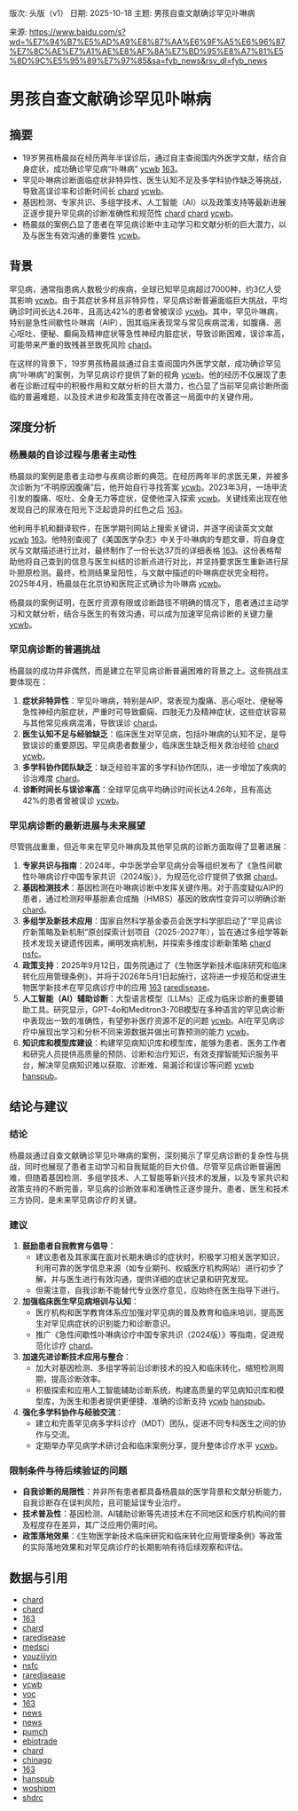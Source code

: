 版次: 头版（v1）
日期: 2025-10-18
主题: 男孩自查文献确诊罕见卟啉病

来源: https://www.baidu.com/s?wd=%E7%94%B7%E5%AD%A9%E8%87%AA%E6%9F%A5%E6%96%87%E7%8C%AE%E7%A1%AE%E8%AF%8A%E7%BD%95%E8%A7%81%E5%8D%9C%E5%95%89%E7%97%85&sa=fyb_news&rsv_dl=fyb_news

# 男孩自查文献确诊罕见卟啉病

## 摘要
- 19岁男孩杨晨燚在经历两年半误诊后，通过自主查阅国内外医学文献，结合自身症状，成功确诊罕见病“卟啉病” [ycwb](https://vertexaisearch.cloud.google.com/grounding-api-redirect/AUZIYQHBD3u2wemHB06j5iSFxqBzA608irofkvF8pZaSz_ddeaDTlOxGDN8oKIzQ0lriQzuOAlTvwaCrkflU-ulNQgTgOzrpiHyuCTYQSvB0z1b7MNojh3-IDo9pMYx-CuloCAs19I_TbPSpzeur12iFRetQ) [163](https://vertexaisearch.cloud.google.com/grounding-api-redirect/AUZIYQGAh3vpww7RYybXfcvZThse_rc3cTxNTXp8DztGy4kKU8Wmn84mVVYGk-eJ9j-TqIZGiDUuKiBQV4ngEqIeKGjkHcgmPk_liL4Mkpl83Szl6m2AzGWHOOVMU_riTfHGzD18WlSUO_kn19il8WdRndI=)。
- 罕见卟啉病诊断面临症状非特异性、医生认知不足及多学科协作缺乏等挑战，导致高误诊率和诊断时间长 [chard](https://vertexaisearch.cloud.google.com/grounding-api-redirect/AUZIYQHz2YDCEix1LLvJfJL9Z24njEHX4y68FlRH-sGcYKPg3K7295mKaGuDNaOmoXdlXiavLNkIdJGRNOl26l5XRdK3c4xlPzn5CDrrsokILtiAB0W9z_DQtE23eA_jKu_l8pScMqSOFEmZGtzftAcGhs5A0Pn1t3n_rkgpDqF-nm_aJcRDgy12-BU_eICtHrohfNlJqM6Z) [ycwb](https://vertexaisearch.cloud.google.com/grounding-api-redirect/AUZIYQHBD3u2wemHB06j5iSFxqBzA608irofkvF8pZaSz_ddeaDTlOxGDN8oKIzQ0lriQzuOAlTvwaCrkflU-ulNQgTgOzrpiHyuCTYQSvB0z1b7MNojh3-IDo9pMYx-CuloCAs19I_TbPSpzeur12iFRetQ)。
- 基因检测、专家共识、多组学技术、人工智能（AI）以及政策支持等最新进展正逐步提升罕见病的诊断准确性和规范性 [chard](https://vertexaisearch.cloud.google.com/grounding-api-redirect/AUZIYQHz2YDCEix1LLvJfJL9Z24njEHX4y68FlRH-sGcYKPg3K7295mKaGuDNaOmoXdlXiavLNkIdJGRNOl26l5XRdK3c4xlPzn5CDrrsokILtiAB0W9z_DQtE23eA_jKu_l8pScMqSOFEmZGtzftAcGhs5A0Pn1t3n_rkgpDqF-nm_aJcRDgy12-BU_eICtHrohfNlJqM6Z) [chard](https://vertexaisearch.cloud.google.com/grounding-api-redirect/AUZIYQHUI9N2Aa_Ic_LnmDWAFrUhYH4t5XG8KAV9YV5ut-wnk0eygmrcLNr5mJL-U6TspVcDhY4lDKRRp8541WgVDHo4zJ2hLatYLCZ_NJsuHNIuQPHHw5TT3a42rtaREHVvdlqqZh8=) [ycwb](https://vertexaisearch.cloud.google.com/grounding-api-redirect/AUZIYQHBD3u2wemHB06j5iSFxqBzA608irofkvF8pZaSz_ddeaDTlOxGDN8oKIzQ0lriQzuOAlTvwaCrkflU-ulNQgTgOzrpiHyuCTYQSvB0z1b7MNojh3-IDo9pMYx-CuloCAs19I_TbPSpzeur12iFRetQ)。
- 杨晨燚的案例凸显了患者在罕见病诊断中主动学习和文献分析的巨大潜力，以及与医生有效沟通的重要性 [ycwb](https://vertexaisearch.cloud.google.com/grounding-api-redirect/AUZIYQHBD3u2wemHB06j5iSFxqBzA608irofkvF8pZaSz_ddeaDTlOxGDN8oKIzQ0lriQzuOAlTvwaCrkflU-ulNQgTgOzrpiHyuCTYQSvB0z1b7MNojh3-IDo9pMYx-CuloCAs19I_TbPSpzeur12iFRetQ)。

## 背景
罕见病，通常指患病人数极少的疾病，全球已知罕见病超过7000种，约3亿人受其影响 [ycwb](https://vertexaisearch.cloud.google.com/grounding-api-redirect/AUZIYQHBD3u2wemHB06j5iSFxqBzA608irofkvF8pZaSz_ddeaDTlOxGDN8oKIzQ0lriQzuOAlTvwaCrkflU-ulNQgTgOzrpiHyuCTYQSvB0z1b7MNojh3-IDo9pMYx-CuloCAs19I_TbPSpzeur12iFRetQ)。由于其症状多样且非特异性，罕见病诊断普遍面临巨大挑战，平均确诊时间长达4.26年，且高达42%的患者曾被误诊 [ycwb](https://vertexaisearch.cloud.google.com/grounding-api-redirect/AUZIYQHBD3u2wemHB06j5iSFxqBzA608irofkvF8pZaSz_ddeaDTlOxGDN8oKIzQ0lriQzuOAlTvwaCrkflU-ulNQgTgOzrpiHyuCTYQSvB0z1b7MNojh3-IDo9pMYx-CuloCAs19I_TbPSpzeur12iFRetQ)。其中，罕见卟啉病，特别是急性间歇性卟啉病（AIP），因其临床表现常与常见疾病混淆，如腹痛、恶心呕吐、便秘、癫痫及精神症状等急性神经内脏症状，导致诊断困难，误诊率高，可能带来严重的致残甚至致死风险 [chard](https://vertexaisearch.cloud.google.com/grounding-api-redirect/AUZIYQHz2YDCEix1LLvJfJL9Z24njEHX4y68FlRH-sGcYKPg3K7295mKaGuDNaOmoXdlXiavLNkIdJGRNOl26l5XRdK3c4xlPzn5CDrrsokILtiAB0W9z_DQtE23eA_jKu_l8pScMqSOFEmZGtzftAcGhs5A0Pn1t3n_rkgpDqF-nm_aJcRDgy12-BU_eICtHrohfNlJqM6Z)。

在这样的背景下，19岁男孩杨晨燚通过自主查阅国内外医学文献，成功确诊罕见病“卟啉病”的案例，为罕见病诊疗提供了新的视角 [ycwb](https://vertexaisearch.cloud.google.com/grounding-api-redirect/AUZIYQHBD3u2wemHB06j5iSFxqBzA608irofkvF8pZaSz_ddeaDTlOxGDN8oKIzQ0lriQzuOAlTvwaCrkflU-ulNQgTgOzrpiHyuCTYQSvB0z1b7MNojh3-IDo9pMYx-CuloCAs19I_TbPSpzeur12iFRetQ)。他的经历不仅展现了患者在诊断过程中的积极作用和文献分析的巨大潜力，也凸显了当前罕见病诊断所面临的普遍难题，以及技术进步和政策支持在改善这一局面中的关键作用。

## 深度分析

### 杨晨燚的自诊过程与患者主动性
杨晨燚的案例是患者主动参与疾病诊断的典范。在经历两年半的求医无果，并被多次诊断为“不明原因腹痛”后，他开始自行寻找答案 [ycwb](https://vertexaisearch.cloud.google.com/grounding-api-redirect/AUZIYQHBD3u2wemHB06j5iSFxqBzA608irofkvF8pZaSz_ddeaDTlOxGDN8oKIzQ0lriQzuOAlTvwaCrkflU-ulNQgTgOzrpiHyuCTYQSvB0z1b7MNojh3-IDo9pMYx-CuloCAs19I_TbPSpzeur12iFRetQ)。2023年3月，一场甲流引发的腹痛、呕吐、全身无力等症状，促使他深入探索 [ycwb](https://vertexaisearch.cloud.google.com/grounding-api-redirect/AUZIYQHBD3u2wemHB06j5iSFxqBzA608irofkvF8pZaSz_ddeaDTlOxGDN8oKIzQ0lriQzuOAlTvwaCrkflU-ulNQgTgOzrpiHyuCTYQSvB0z1b7MNojh3-IDo9pMYx-CuloCAs19I_TbPSpzeur12iFRetQ)。关键线索出现在他发现自己的尿液在阳光下泛起诡异的红色之后 [163](https://vertexaisearch.cloud.google.com/grounding-api-redirect/AUZIYQGAh3vpww7RYybXfcvZThse_rc3cTxNTXp8DztGy4kKU8Wmn84mVVYGk-eJ9j-TqIZGiDUuKiBQV4ngEqIeKGjkHcgmPk_liL4Mkpl83Szl6m2AzGWHOOVMU_riTfHGzD18WlSUO_kn19il8WdRndI=)。

他利用手机和翻译软件，在医学期刊网站上搜索关键词，并逐字阅读英文文献 [ycwb](https://vertexaisearch.cloud.google.com/grounding-api-redirect/AUZIYQHBD3u2wemHB06j5iSFxqBzA608irofkvF8pZaSz_ddeaDTlOxGDN8oKIzQ0lriQzuOAlTvwaCrkflU-ulNQgTgOzrpiHyuCTYQSvB0z1b7MNojh3-IDo9pMYx-CuloCAs19I_TbPSpzeur12iFRetQ) [163](https://vertexaisearch.cloud.google.com/grounding-api-redirect/AUZIYQGAh3vpww7RYybXfcvZThse_rc3cTxNTXp8DztGy4kKU8Wmn84mVVYGk-eJ9j-TqIZGiDUuKiBQV4ngEqIeKGjkHcgmPk_liL4Mkpl83Szl6m2AzGWHOOVMU_riTfHGzD18WlSUO_kn19il8WdRndI=)。他特别查阅了《美国医学杂志》中关于卟啉病的专题文章，将自身症状与文献描述进行比对，最终制作了一份长达37页的详细表格 [163](https://vertexaisearch.cloud.google.com/grounding-api-redirect/AUZIYQGAh3vpww7RYybXfcvZThse_rc3cTxNTXp8DztGy4kKU8Wmn84mVVYGk-eJ9j-TqIZGiDUuKiBQV4ngEqIeKGjkHcgmPk_liL4Mkpl83Szl6m2AzGWHOOVMU_riTfHGzD18WlSUO_kn19il8WdRndI=)。这份表格帮助他将自己查到的信息与医生纠结的诊断点进行对比，并坚持要求医生重新进行尿卟胆原检测。最终，检测结果呈阳性，与文献中描述的卟啉病症状完全相符。2025年4月，杨晨燚在北京协和医院正式确诊为卟啉病 [ycwb](https://vertexaisearch.cloud.google.com/grounding-api-redirect/AUZIYQHBD3u2wemHB06j5iSFxqBzA608irofkvF8pZaSz_ddeaDTlOxGDN8oKIzQ0lriQzuOAlTvwaCrkflU-ulNQgTgOzrpiHyuCTYQSvB0z1b7MNojh3-IDo9pMYx-CuloCAs19I_TbPSpzeur12iFRetQ)。

杨晨燚的案例证明，在医疗资源有限或诊断路径不明确的情况下，患者通过主动学习和文献分析，结合与医生的有效沟通，可以成为加速罕见病诊断的关键力量 [ycwb](https://vertexaisearch.cloud.google.com/grounding-api-redirect/AUZIYQHBD3u2wemHB06j5iSFxqBzA608irofkvF8pZaSz_ddeaDTlOxGDN8oKIzQ0lriQzuOAlTvwaCrkflU-ulNQgTgOzrpiHyuCTYQSvB0z1b7MNojh3-IDo9pMYx-CuloCAs19I_TbPSpzeur12iFRetQ)。

### 罕见病诊断的普遍挑战
杨晨燚的成功并非偶然，而是建立在罕见病诊断普遍困难的背景之上。这些挑战主要体现在：
1.  **症状非特异性**：罕见卟啉病，特别是AIP，常表现为腹痛、恶心呕吐、便秘等急性神经内脏症状，严重时可导致癫痫、四肢无力及精神症状，这些症状容易与其他常见疾病混淆，导致误诊 [chard](https://vertexaisearch.cloud.google.com/grounding-api-redirect/AUZIYQHz2YDCEix1LLvJfJL9Z24njEHX4y68FlRH-sGcYKPg3K7295mKaGuDNaOmoXdlXiavLNkIdJGRNOl26l5XRdK3c4xlPzn5CDrrsokILtiAB0W9z_DQtE23eA_jKu_l8pScMqSOFEmZGtzftAcGhs5A0Pn1t3n_rkgpDqF-nm_aJcRDgy12-BU_eICtHrohfNlJqM6Z)。
2.  **医生认知不足与经验缺乏**：临床医生对罕见病，包括卟啉病的认知不足，是导致误诊的重要原因。罕见病患者数量少，临床医生缺乏相关救治经验 [chard](https://vertexaisearch.cloud.google.com/grounding-api-redirect/AUZIYQHz2YDCEix1LLvJfJL9Z24njEHX4y68FlRH-sGcYKPg3K7295mKaGuDNaOmoXdlXiavLNkIdJGRNOl26l5XRdK3c4xlPzn5CDrrsokILtiAB0W9z_DQtE23eA_jKu_l8pScMqSOFEmZGtzftAcGhs5A0Pn1t3n_rkgpDqF-nm_aJcRDgy12-BU_eICtHrohfNlJqM6Z) [ycwb](https://vertexaisearch.cloud.google.com/grounding-api-redirect/AUZIYQHBD3u2wemHB06j5iSFxqBzA608irofkvF8pZaSz_ddeaDTlOxGDN8oKIzQ0lriQzuOAlTvwaCrkflU-ulNQgTgOzrpiHyuCTYQSvB0z1b7MNojh3-IDo9pMYx-CuloCAs19I_TbPSpzeur12iFRetQ)。
3.  **多学科协作团队缺乏**：缺乏经验丰富的多学科协作团队，进一步增加了疾病的诊治难度 [chard](https://vertexaisearch.cloud.google.com/grounding-api-redirect/AUZIYQHz2YDCEix1LLvJfJL9Z24njEHX4y68FlRH-sGcYKPg3K7295mKaGuDNaOmoXdlXiavLNkIdJGRNOl26l5XRdK3c4xlPzn5CDrrsokILtiAB0W9z_DQtE23eA_jKu_l8pScMqSOFEmZGtzftAcGhs5A0Pn1t3n_rkgpDqF-nm_aJcRDgy12-BU_eICtHrohfNlJqM6Z)。
4.  **诊断时间长与误诊率高**：全球罕见病平均确诊时间长达4.26年，且有高达42%的患者曾被误诊 [ycwb](https://vertexaisearch.cloud.google.com/grounding-api-redirect/AUZIYQHBD3u2wemHB06j5iSFxqBzA608irofkvF8pZaSz_ddeaDTlOxGDN8oKIzQ0lriQzuOAlTvwaCrkflU-ulNQgTgOzrpiHyuCTYQSvB0z1b7MNojh3-IDo9pMYx-CuloCAs19I_TbPSpzeur12iFRetQ)。

### 罕见病诊断的最新进展与未来展望
尽管挑战重重，但近年来在罕见卟啉病及其他罕见病的诊断方面取得了显著进展：
1.  **专家共识与指南**：2024年，中华医学会罕见病分会等组织发布了《急性间歇性卟啉病诊疗中国专家共识（2024版）》，为规范化诊疗提供了依据 [chard](https://vertexaisearch.cloud.google.com/grounding-api-redirect/AUZIYQHz2YDCEix1LLvJfJL9Z24njEHX4y68FlRH-sGcYKPg3K7295mKaGuDNaOmoXdlXiavLNkIdJGRNOl26l5XRdK3c4xlPzn5CDrrsokILtiAB0W9z_DQtE23eA_jKu_l8pScMqSOFEmZGtzftAcGhs5A0Pn1t3n_rkgpDqF-nm_aJcRDgy12-BU_eICtHrohfNlJqM6Z)。
2.  **基因检测技术**：基因检测在卟啉病诊断中发挥关键作用。对于高度疑似AIP的患者，通过检测羟甲基胆素合成酶（HMBS）基因的致病性变异可以明确诊断 [chard](https://vertexaisearch.cloud.google.com/grounding-api-redirect/AUZIYQHz2YDCEix1LLvJfJL9Z24njEHX4y68FlRH-sGcYKPg3K7295mKaGuDNaOmoXdlXiavLNkIdJGRNOl26l5XRdK3c4xlPzn5CDrrsokILtiAB0W9z_DQtE23eA_jKu_l8pScMqSOFEmZGtzftAcGhs5A0Pn1t3n_rkgpDqF-nm_aJcRDgy12-BU_eICtHrohfNlJqM6Z)。
3.  **多组学及新技术应用**：国家自然科学基金委员会医学科学部启动了“罕见病诊疗新策略及新机制”原创探索计划项目（2025-2027年），旨在通过多组学等新技术发现关键遗传因素，阐明发病机制，并探索多维度诊断新策略 [chard](https://vertexaisearch.cloud.google.com/grounding-api-redirect/AUZIYQHUI9N2Aa_Ic_LnmDWAFrUhYH4t5XG8KAV9YV5ut-wnk0eygmrcLNr5mJL-U6TspVcDhY4lDKRRp8541WgVDHo4zJ2hLatYLCZ_NJsuHNIuQPHHw5TT3a42rtaREHVvdlqqZh8=) [nsfc](https://vertexaisearch.cloud.google.com/grounding-api-redirect/AUZIYQGa0SvOpViBZYkp1zJAkz8jh3ctp_SMDLwmOKAAEWBR798zvHZ__LAzj5zKBwVviER2syhiwR6GsbVL8DdnHDBFW6s178J1sI2GjcRwac46wMB7lWVgyZcXil-UWLsQDtHhOjljmVE5qzD7)。
4.  **政策支持**：2025年9月12日，国务院通过了《生物医学新技术临床研究和临床转化应用管理条例》，并将于2026年5月1日起施行，这将进一步规范和促进生物医学新技术在罕见病诊疗中的应用 [163](https://vertexaisearch.cloud.google.com/grounding-api-redirect/AUZIYQFeBJTKYPNRVjkC4HlLX0oYbDkum7zddYB5WXlvPvdxAVRoty24_BXxnIHYe9B9QfHxK6ft0d-roMD7rediu_BdhB9u-B9d_-plEiocJSzGVy5N0kw3BrkuyuOdPnredTVijrzyOg29hDkWlqLghZY=) [raredisease](https://vertexaisearch.cloud.google.com/grounding-api-redirect/AUZIYQERYJDpYjoEH05h3kzRvruQ_nxBX0bZgBH7bKcUvbSCKwQqzlcK2HA-FZGN3o7fCv05gLTbSudhQyXRWyYbYONH12JXFjKhtRrpOjyxGFOUzK0nBaSqcg==)。
5.  **人工智能（AI）辅助诊断**：大型语言模型（LLMs）正成为临床诊断的重要辅助工具。研究显示，GPT-4o和Meditron3-70B模型在多种语言的罕见病诊断中表现出一致的准确性，有望弥补医疗资源不足的问题 [ycwb](https://vertexaisearch.cloud.google.com/grounding-api-redirect/AUZIYQHBD3u2wemHB06j5iSFxqBzA608irofkvF8pZaSz_ddeaDTlOxGDN8oKIzQ0lriQzuOAlTvwaCrkflU-ulNQgTgOzrpiHyuCTYQSvB0z1b7MNojh3-IDo9pMYx-CuloCAs19I_TbPSpzeur12iFRetQ)。AI在罕见病诊疗中展现出学习和分析不同来源数据并做出可靠预测的能力 [ycwb](https://vertexaisearch.cloud.google.com/grounding-api-redirect/AUZIYQHBD3u2wemHB06j5iSFxqBzA608irofkvF8pZaSz_ddeaDTlOxGDN8oKIzQ0lriQzuOAlTvwaCrkflU-ulNQgTgOzrpiHyuCTYQSvB0z1b7MNojh3-IDo9pMYx-CuloCAs19I_TbPSpzeur12iFRetQ)。
6.  **知识库和模型库建设**：构建罕见病知识库和模型库，能够为患者、医务工作者和研究人员提供高质量的预防、诊断和治疗知识，有效支撑智能知识服务平台，解决罕见病知识难以获取、诊断难、易漏诊和误诊等问题 [ycwb](https://vertexaisearch.cloud.google.com/grounding-api-redirect/AUZIYQHBD3u2wemHB06j5iSFxqBzA608irofkvF8pZaSz_ddeaDTlOxGDN8oKIzQ0lriQzuOAlTvwaCrkflU-ulNQgTgOzrpiHyuCTYQSvB0z1b7MNojh3-IDo9pMYx-CuloCAs19I_TbPSpzeur12iFRetQ) [hanspub](https://vertexaisearch.cloud.google.com/grounding-api-redirect/AUZIYQEMRybf4TQyUMmEV8ywyz2KF979pZJtajjvVBAZoMBKADWq1IexpxdY9WcC3MpdYhUASz7tchfvGn7tyylIn29qZuycgnCvQ3WgVdHxFMUYQwE3ll6_RX6P7pIM87W5DK2OzQUM1nZwOd7u)。

## 结论与建议

### 结论
杨晨燚通过自查文献确诊罕见卟啉病的案例，深刻揭示了罕见病诊断的复杂性与挑战，同时也展现了患者主动学习和自我赋能的巨大价值。尽管罕见病诊断普遍困难，但随着基因检测、多组学技术、人工智能等新兴技术的发展，以及专家共识和政策支持的不断完善，罕见病的诊断效率和准确性正逐步提升。患者、医生和技术三方协同，是未来罕见病诊疗的关键。

### 建议
1.  **鼓励患者自我教育与倡导**：
    *   建议患者及其家属在面对长期未确诊的症状时，积极学习相关医学知识，利用可靠的医学信息来源（如专业期刊、权威医疗机构网站）进行初步了解，并与医生进行有效沟通，提供详细的症状记录和研究发现。
    *   但需注意，自我诊断不能替代专业医疗意见，应始终在医生指导下进行。
2.  **加强临床医生罕见病培训与认知**：
    *   医疗机构和医学教育体系应加强对罕见病的普及教育和临床培训，提高医生对罕见病症状的识别能力和诊断意识。
    *   推广《急性间歇性卟啉病诊疗中国专家共识（2024版）》等指南，促进规范化诊疗 [chard](https://vertexaisearch.cloud.google.com/grounding-api-redirect/AUZIYQHz2YDCEix1LLvJfJL9Z24njEHX4y68FlRH-sGcYKPg3K7295mKaGuDNaOmoXdlXiavLNkIdJGRNOl26l5XRdK3c4xlPzn5CDrrsokILtiAB0W9z_DQtE23eA_jKu_l8pScMqSOFEmZGtzftAcGhs5A0Pn1t3n_rkgpDqF-nm_aJcRDgy12-BU_eICtHrohfNlJqM6Z)。
3.  **加速先进诊断技术应用与整合**：
    *   加大对基因检测、多组学等前沿诊断技术的投入和临床转化，缩短检测周期，提高诊断效率。
    *   积极探索和应用人工智能辅助诊断系统，构建高质量的罕见病知识库和模型库，为医生和患者提供更便捷、准确的诊断支持 [ycwb](https://vertexaisearch.cloud.google.com/grounding-api-redirect/AUZIYQHBD3u2wemHB06j5iSFxqBzA608irofkvF8pZaSz_ddeaDTlOxGDN8oKIzQ0lriQzuOAlTvwaCrkflU-ulNQgTgOzrpiHyuCTYQSvB0z1b7MNojh3-IDo9pMYx-CuloCAs19I_TbPSpzeur12iFRetQ) [hanspub](https://vertexaisearch.cloud.google.com/grounding-api-redirect/AUZIYQEMRybf4TQyUMmEV8ywyz2KF979pZJtajjvVBAZoMBKADWq1IexpxdY9WcC3MpdYhUASz7tchfvGn7tyylIn29qZuycgnCvQ3WgVdHxFMUYQwE3ll6_RX6P7pIM87W5DK2OzQUM1nZwOd7u)。
4.  **强化多学科协作与经验交流**：
    *   建立和完善罕见病多学科诊疗（MDT）团队，促进不同专科医生之间的协作与交流。
    *   定期举办罕见病学术研讨会和临床案例分享，提升整体诊疗水平 [ycwb](https://vertexaisearch.cloud.google.com/grounding-api-redirect/AUZIYQHBD3u2wemHB06j5iSFxqBzA608irofkvF8pZaSz_ddeaDTlOxGDN8oKIzQ0lriQzuOAlTvwaCrkflU-ulNQgTgOzrpiHyuCTYQSvB0z1b7MNojh3-IDo9pMYx-CuloCAs19I_TbPSpzeur12iFRetQ)。

### 限制条件与待后续验证的问题
*   **自我诊断的局限性**：并非所有患者都具备杨晨燚的医学背景和文献分析能力，自我诊断存在误判风险，且可能延误专业治疗。
*   **技术普及性**：基因检测、AI辅助诊断等先进技术在不同地区和医疗机构间的普及程度存在差异，其广泛应用仍需时间。
*   **政策落地效果**：《生物医学新技术临床研究和临床转化应用管理条例》等政策的实际落地效果和对罕见病诊疗的长期影响有待后续观察和评估。

## 数据与引用
- [chard](https://vertexaisearch.cloud.google.com/grounding-api-redirect/AUZIYQHz2YDCEix1LLvJfJL9Z24njEHX4y68FlRH-sGcYKPg3K7295mKaGuDNaOmoXdlXiavLNkIdJGRNOl26l5XRdK3c4xlPzn5CDrrsokILtiAB0W9z_DQtE23eA_jKu_l8pScMqSOFEmZGtzftAcGhs5A0Pn1t3n_rkgpDqF-nm_aJcRDgy12-BU_eICtHrohfNlJqM6Z)
- [chard](https://vertexaisearch.cloud.google.com/grounding-api-redirect/AUZIYQHUI9N2Aa_Ic_LnmDWAFrUhYH4t5XG8KAV9YV5ut-wnk0eygmrcLNr5mJL-U6TspVcDhY4lDKRRp8541WgVDHo4zJ2hLatYLCZ_NJsuHNIuQPHHw5TT3a42rtaREHVvdlqqZh8=)
- [163](https://vertexaisearch.cloud.google.com/grounding-api-redirect/AUZIYQFeBJTKYPNRVjkC4HlLX0oYbDkum7zddYB5WXlvPvdxAVRoty24_BXxnIHYe9B9QfHxK6ft0d-roMD7rediu_BdhB9u-B9d_-plEiocJSzGVy5N0kw3BrkuyuOdPnredTVijrzyOg29hDkWlqLghZY=)
- [chard](https://vertexaisearch.cloud.google.com/grounding-api-redirect/AUZIYQGd0Amk0r3Brdc0z6gyvt8VF6k4_3MQ_9g_myVqrZLDMYuzo7Ms36tR1-EaFa6LCv8afiuOu6KH1mKxYa2PO4GszqiQjoihlqZdvWO6eA8n_WrRfrCp7X3EHn9NHzbyNg3oI-gW1SyH6nVyYi67DeGs8uiqLzppG_WJ7IyaBsmgDvxhNkNTe-1nEapcppdy0o3FKoM=)
- [raredisease](https://vertexaisearch.cloud.google.com/grounding-api-redirect/AUZIYQE-8LYo5At_V_KvpGWGpKpXXs7mdkqvDg1incAmmdVNz4lvshvoPH13unjxL2eO84NTjq9P8dF14WydvMvtN9n53qCxOjA7zhCzaUbI_c01HTe2nkDSUpijSn4rPH8M)
- [medsci](https://vertexaisearch.cloud.google.com/grounding-api-redirect/AUZIYQFSKB-kYbSJcQmGd8DGLMsABaGQjXa7aWHTalBD5dZQ3AIaa9dTTFF_0tBZfXMRBj0RgR9WiFL7Dsg4kd3do2JjlCDLq9Hco1URxhv5cE2JlwhRLwzNC0-0h-XHGbzB0IQOGPGQ4vLRMEpBRDOTRiEOOU-WHSz4PTKTyWTyNC0=)
- [youzijiyin](https://vertexaisearch.cloud.google.com/grounding-api-redirect/AUZIYQEwInHikyjZOkdoaLXZeIaOPvYbPJBqxAvePX3074EkvdYp4yAFqHmD_Xe6zMPnPQ0HJ5naaFceKKASbW3EIxXd-xtI6YMMtLZY6w4v1KBzdx9g13FIo7nXBcCOe1Pz_3CRKg7zO27PxD5fozsjzQ==)
- [nsfc](https://vertexaisearch.cloud.google.com/grounding-api-redirect/AUZIYQGa0SvOpViBZYkp1zJAkz8jh3ctp_SMDLwmOKAAEWBR798zvHZ__LAzj5zKBwVviER2syhiwR6GsbVL8DdnHDBFW6s178J1sI2GjcRwac46wMB7lWVgyZcXil-UWLsQDtHhOjljmVE5qzD7)
- [raredisease](https://vertexaisearch.cloud.google.com/grounding-api-redirect/AUZIYQERYJDpYjoEH05h3kzRvruQ_nxBX0bZgBH7bKcUvbSCKwQqzlcK2HA-FZGN3o7fCv05gLTbSudhQyXRWyYbYONH12JXFjKhtRrpOjyxGFOUzK0nBaSqcg==)
- [ycwb](https://vertexaisearch.cloud.google.com/grounding-api-redirect/AUZIYQHBD3u2wemHB06j5iSFxqBzA608irofkvF8pZaSz_ddeaDTlOxGDN8oKIzQ0lriQzuOAlTvwaCrkflU-ulNQgTgOzrpiHyuCTYQSvB0z1b7MNojh3-IDo9pMYx-CuloCAs19I_TbPSpzeur12iFRetQ)
- [voc](https://vertexaisearch.cloud.google.com/grounding-api-redirect/AUZIYQFhso5MHpnX0NpBlSJ-E8TOj_9nOUog6GdZHtkR00AuHGVWaBV3Y8G2PtqTKO-5xvdCpityAEwUas6k9pkGQE5VqHHMZaFHdjjUzPFp-ey7xvcT9ov_13f7HO0n0Ls9L4vFxURT58o-KRjZHhxp)
- [163](https://vertexaisearch.cloud.google.com/grounding-api-redirect/AUZIYQEKNOTmE5nVCHn2XyQjJXcMhrR6Pg3rQtTx3WLaFidiaWKrIHqfxRTw4y64v8rteRobvZhzYfKNNihPXVmu4JrFZwfNBaBDT77YTVrvzpmUeJKl9mIZPXpEn3tgeNxIaMe1Uc5ObojINntXbwdGytU=)
- [news](https://vertexaisearch.cloud.google.com/grounding-api-redirect/AUZIYQGvr7Vz-eOVKqG20I_OlUp4g_skZAozeT0Sf9vcIc53iNZ-VvYNwBGbPGQuWZuIjITIBM1poTfNSLKkN2NJn-X97et0yHIpOL6Rg53VsjKW70o8VLfeZ3ASpNmLbszheFL4y3H6AjuIKMBdaYWZ_GeWTxm2aualTT59kEpYifm-rN_KuK8=)
- [news](https://vertexaisearch.cloud.google.com/grounding-api-redirect/AUZIYQG9eR_--F0ri1_HPx_xvCV1bWaOT3o9LuQ5qmng0GOOLd5D4m6GbbdI8XSWL2T2kIzhGn7_Nmmk84n8XHdhMTKYdY4-TDTKzu6owLJG71rQFh2vsy8Zb_18laqGpJ6wjHy_hNaRh2JoqqfL1ChOVk3R5i6BB-Y-26EI230fN7NXj9ZbGGydPTE=)
- [pumch](https://vertexaisearch.cloud.google.com/grounding-api-redirect/AUZIYQHd8Jet6KgmpTTN9lZAEyqoOAx4G3thbB5dXJGTN1hkvERmRnCVPi-s65xHHOaBiechzO0QxULw2fnIUORG7w6zWnjTHhd0DoXXVX0XT7Y8GJDXsDEsywPfoBEF0LgXZGboTonP3Nyv_ConDV_kJ95dk14cJGcrNazEMP15_HPNDHHl_FXTgpE=)
- [ebiotrade](https://vertexaisearch.cloud.google.com/grounding-api-redirect/AUZIYQEYqz5l2-T_Y3tAN7ocdlFZ2mlpQMRbUucFE682zGxyCaMoh1puODUrpVggzn0eDjkGXIPTTtacaHYRyh6cJ42MWyCVTnRb8yBWXv04aZNqAokLCGM1TLFUy2Rw3oiayCx_j8GpoEZvocKp3EO_r0PsrhNatpkDCmI=)
- [chard](https://vertexaisearch.cloud.google.com/grounding-api-redirect/AUZIYQGVQS2CY6UcY9YmT6o9sbfdJ6KWgScMO4eRXsAivfyNTtDsNOMIkGjtf5bLyJCXwFp0hKGSCmQriSNPHKeQT710mm_CNgLFLq8OlQXAZ0GCTgt29BWoE_TXR1e2xLN2Krqee-ccTp-O8ZEnDc7nKldSSLO-Ia76cmhctg40zzk3g8R6e3TJZBlJXGvnX3CH_elupMyG)
- [chinagp](https://vertexaisearch.cloud.google.com/grounding-api-redirect/AUZIYQHlkuvtUtStXfTzh3wO_n1LVPLKzyNcBohF8YUwU8v15s5EALlNOHYWwkE7FYbmf-ujkvN_JlZD686PAFT051AWEG8wcTugE3Bi7vNGDNk7zvskmAUpkXfPLoi5lr8OC0eCMOIwXJy1xsttb3b31nXao1iwa4CxtaSAU9Npelk9-mMm5cfC1-s2qXlc)
- [163](https://vertexaisearch.cloud.google.com/grounding-api-redirect/AUZIYQGAh3vpww7RYybXfcvZThse_rc3cTxNTXp8DztGy4kKU8Wmn84mVVYGk-eJ9j-TqIZGiDUuKiBQV4ngEqIeKGjkHcgmPk_liL4Mkpl83Szl6m2AzGWHOOVMU_riTfHGzD18WlSUO_kn19il8WdRndI=)
- [hanspub](https://vertexaisearch.cloud.google.com/grounding-api-redirect/AUZIYQEMRybf4TQyUMmEV8ywyz2KF979pZJtajjvVBAZoMBKADWq1IexpxdY9WcC3MpdYhUASz7tchfvGn7tyylIn29qZuycgnCvQ3WgVdHxFMUYQwE3ll6_RX6P7pIM87W5DK2OzQUM1nZwOd7u)
- [woshipm](https://vertexaisearch.cloud.google.com/grounding-api-redirect/AUZIYQEXXjKGGTVLXI_lrC5tMA04sT-1PS0BGmMfHqXWYymDuam9F_u32stFKReKX4hpkGqwP2MUjv7TEl8YKdqIWyjiaeVQsCYTPxu8g9IzMuzffZR3Bbh-ATVDpe22OQquOIl6wiCKFA==)
- [shdrc](https://vertexaisearch.cloud.google.com/grounding-api-redirect/AUZIYQEXT3viirAFPmXhiUnzT21rNUXY6dpAVZlc-zrWGeACsyt8H4h-0kkyNP8iRm0CPoJ2WqhoPjXsQIZB9PlT-113GVsME_SCNnxNZclnn7Osp0XnpHS6zrAso2o3ouv2UU-KafpK9cUscCDf5Vg=)